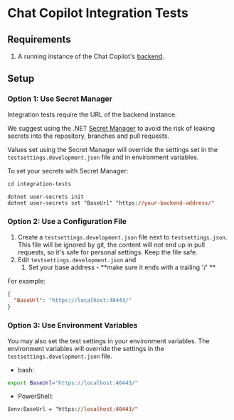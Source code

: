 ﻿# Chat Copilot Integration Tests

## Requirements

1. A running instance of the Chat Copilot's [backend](../webapi/README.md).

## Setup

### Option 1: Use Secret Manager

Integration tests require the URL of the backend instance.

We suggest using the .NET [Secret Manager](https://learn.microsoft.com/en-us/aspnet/core/security/app-secrets?view=aspnetcore-8.0)
to avoid the risk of leaking secrets into the repository, branches and pull requests.

Values set using the Secret Manager will override the settings set in the `testsettings.development.json` file and in environment variables.

To set your secrets with Secret Manager:

```ps
cd integration-tests

dotnet user-secrets init
dotnet user-secrets set "BaseUrl" "https://your-backend-address/"
```

### Option 2: Use a Configuration File

1. Create a `testsettings.development.json` file next to `testsettings.json`. This file will be ignored by git,
   the content will not end up in pull requests, so it's safe for personal settings. Keep the file safe.
2. Edit `testsettings.development.json` and
    1. Set your base address - **make sure it ends with a trailing '/' **

For example:

```json
{
  "BaseUrl": "https://localhost:40443/"
}
```

### Option 3: Use Environment Variables
You may also set the test settings in your environment variables. The environment variables will override the settings in the `testsettings.development.json` file.

- bash:

```bash
export BaseUrl="https://localhost:40443/"
```

- PowerShell:

```ps
$env:BaseUrl = "https://localhost:40443/"
```
